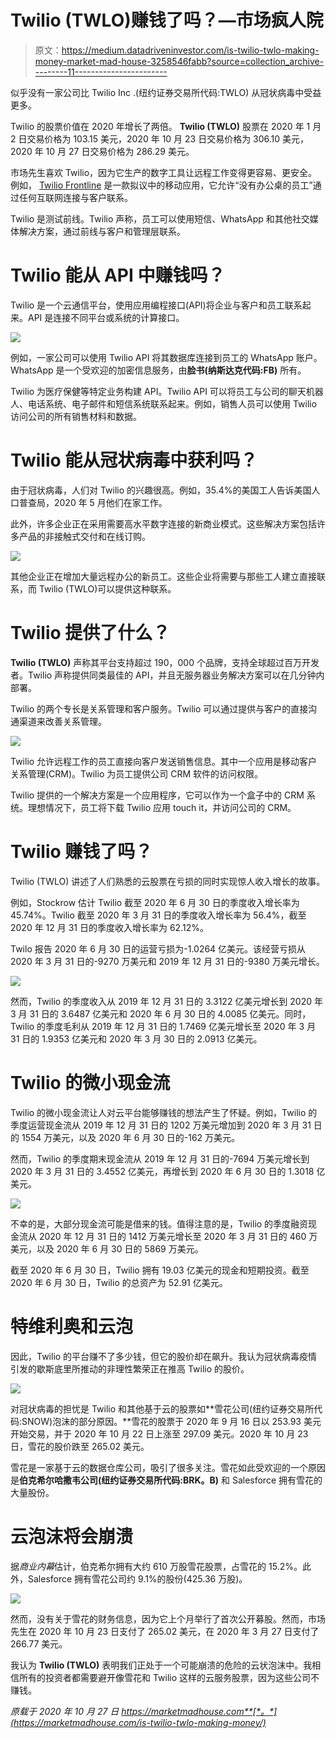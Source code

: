# Twilio (TWLO)赚钱了吗？—市场疯人院

> 原文：<https://medium.datadriveninvestor.com/is-twilio-twlo-making-money-market-mad-house-3258546fabb?source=collection_archive---------11----------------------->

似乎没有一家公司比 Twilio Inc .(纽约证券交易所代码:TWLO) 从冠状病毒中受益更多。

Twilio 的股票价值在 2020 年增长了两倍。 **Twilio (TWLO)** 股票在 2020 年 1 月 2 日交易价格为 103.15 美元，2020 年 10 月 23 日交易价格为 306.10 美元，2020 年 10 月 27 日交易价格为 286.29 美元。

市场先生喜欢 Twilio，因为它生产的数字工具让远程工作变得更容易、更安全。例如， [Twilio Frontline](https://www.twilio.com/frontline) 是一款拟议中的移动应用，它允许“没有办公桌的员工”通过任何互联网连接与客户联系。

Twilio 是测试前线。Twilio 声称，员工可以使用短信、WhatsApp 和其他社交媒体解决方案，通过前线与客户和管理层联系。

# Twilio 能从 API 中赚钱吗？

Twilio 是一个云通信平台，使用应用编程接口(API)将企业与客户和员工联系起来。API 是连接不同平台或系统的计算接口。

![](img/e5b5a5f2bc14519d7a6d68e3454b95df.png)

例如，一家公司可以使用 Twilio API 将其数据库连接到员工的 WhatsApp 账户。WhatsApp 是一个受欢迎的加密信息服务，由**脸书(纳斯达克代码:FB)** 所有。

Twilio 为医疗保健等特定业务构建 API。Twilio API 可以将员工与公司的聊天机器人、电话系统、电子邮件和短信系统联系起来。例如，销售人员可以使用 Twilio 访问公司的所有销售材料和数据。

# Twilio 能从冠状病毒中获利吗？

由于冠状病毒，人们对 Twilio 的兴趣很高。例如，35.4%的美国工人告诉美国人口普查局，2020 年 5 月他们在家工作。

此外，许多企业正在采用需要高水平数字连接的新商业模式。这些解决方案包括许多产品的非接触式交付和在线订购。

![](img/d90c94adcd82d8d692062e76eb44f2aa.png)

其他企业正在增加大量远程办公的新员工。这些企业将需要与那些工人建立直接联系，而 Twilio (TWLO)可以提供这种联系。

# Twilio 提供了什么？

**Twilio (TWLO)** 声称其平台支持超过 190，000 个品牌，支持全球超过百万开发者。Twilio 声称提供同类最佳的 API，并且无服务器业务解决方案可以在几分钟内部署。

Twilio 的两个专长是关系管理和客户服务。Twilio 可以通过提供与客户的直接沟通渠道来改善关系管理。

![](img/3d6d3f73bcd3b2d6cf7b1ebaccd18d98.png)

Twilio 允许远程工作的员工直接向客户发送销售信息。其中一个应用是移动客户关系管理(CRM)。Twilio 为员工提供公司 CRM 软件的访问权限。

Twilio 提供的一个解决方案是一个应用程序，它可以作为一个盒子中的 CRM 系统。理想情况下，员工将下载 Twilio 应用 touch it，并访问公司的 CRM。

# Twilio 赚钱了吗？

Twilio (TWLO) 讲述了人们熟悉的云股票在亏损的同时实现惊人收入增长的故事。

例如，Stockrow 估计 Twilio 截至 2020 年 6 月 30 日的季度收入增长率为 45.74%。Twilio 截至 2020 年 3 月 31 日的季度收入增长率为 56.4%，截至 2020 年 12 月 31 日的季度收入增长率为 62.12%。

Twilo 报告 2020 年 6 月 30 日的运营亏损为-1.0264 亿美元。该经营亏损从 2020 年 3 月 31 日的-9270 万美元和 2019 年 12 月 31 日的-9380 万美元增长。

![](img/07964c299af400e252d604a0ea3b9263.png)

然而，Twilio 的季度收入从 2019 年 12 月 31 日的 3.3122 亿美元增长到 2020 年 3 月 31 日的 3.6487 亿美元和 2020 年 6 月 30 日的 4.0085 亿美元。同时，Twilio 的季度毛利从 2019 年 12 月 31 日的 1.7469 亿美元增长至 2020 年 3 月 31 日的 1.9353 亿美元和 2020 年 3 月 30 日的 2.0913 亿美元。

# Twilio 的微小现金流

Twilio 的微小现金流让人对云平台能够赚钱的想法产生了怀疑。例如，Twilio 的季度运营现金流从 2019 年 12 月 31 日的 1202 万美元增加到 2020 年 3 月 31 日的 1554 万美元，以及 2020 年 6 月 30 日的-162 万美元。

然而，Twilio 的季度期末现金流从 2019 年 12 月 31 日的-7694 万美元增长到 2020 年 3 月 31 日的 3.4552 亿美元，再增长到 2020 年 6 月 30 日的 1.3018 亿美元。

![](img/34ad9f4c4b8112772d4a49ee7393d276.png)

不幸的是，大部分现金流可能是借来的钱。值得注意的是，Twilio 的季度融资现金流从 2020 年 12 月 31 日的 1412 万美元增长至 2020 年 3 月 31 日的 460 万美元，以及 2020 年 6 月 30 日的 5869 万美元。

截至 2020 年 6 月 30 日，Twilio 拥有 19.03 亿美元的现金和短期投资。截至 2020 年 6 月 30 日，Twilio 的总资产为 52.91 亿美元。

# 特维利奥和云泡

因此，Twilio 的平台赚不了多少钱，但它的股价却在飙升。我认为冠状病毒疫情引发的歇斯底里所推动的非理性繁荣正在推高 Twilio 的股价。

![](img/905a36797216e74e152d6841964ea270.png)

对冠状病毒的担忧是 Twilio 和其他基于云的股票如**雪花公司(纽约证券交易所代码:SNOW)泡沫的部分原因。**雪花的股票于 2020 年 9 月 16 日以 253.93 美元开始交易，并于 2020 年 10 月 22 日上涨至 297.09 美元。2020 年 10 月 23 日，雪花的股价跌至 265.02 美元。

雪花是一家基于云的数据仓库公司，吸引了很多关注。雪花如此受欢迎的一个原因是**伯克希尔哈撒韦公司(纽约证券交易所代码:BRK。B)** 和 Salesforce 拥有雪花的大量股份。

# 云泡沫将会崩溃

据*商业内幕*估计，伯克希尔拥有大约 610 万股雪花股票，占雪花的 15.2%。此外，Salesforce 拥有雪花公司约 9.1%的股份(425.36 万股)。

![](img/dd246668ae2d45f0d6834ec9c0e7f065.png)

然而，没有关于雪花的财务信息，因为它上个月举行了首次公开募股。然而，市场先生在 2020 年 10 月 23 日支付了 265.02 美元，在 2020 年 3 月 27 日支付了 266.77 美元。

我认为 **Twilio (TWLO)** 表明我们正处于一个可能崩溃的危险的云状泡沫中。我相信所有的投资者都需要避开像雪花和 Twilio 这样的云服务股票，因为这些公司不赚钱。

*原载于 2020 年 10 月 27 日 https://marketmadhouse.com**[*。*](https://marketmadhouse.com/is-twilio-twlo-making-money/)*